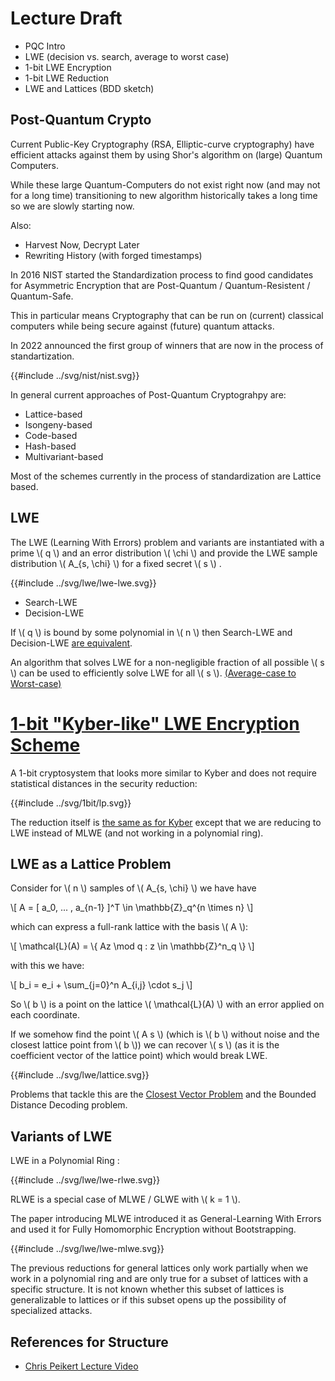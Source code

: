 # Lecture Draft

- PQC Intro
- LWE (decision vs. search, average to worst case)
- 1-bit LWE Encryption
- 1-bit LWE Reduction
- LWE and Lattices (BDD sketch)


## Post-Quantum Crypto

Current Public-Key Cryptography (RSA, Elliptic-curve cryptography) have efficient attacks against them by using Shor's algorithm on (large) Quantum Computers.

While these large Quantum-Computers do not exist right now (and may not for a long time) transitioning to new algorithm historically takes a long time so we are slowly starting now.

Also:
- Harvest Now, Decrypt Later
- Rewriting History (with forged timestamps)

In 2016 NIST started the Standardization process to find good candidates for Asymmetric Encryption that are Post-Quantum / Quantum-Resistent / Quantum-Safe.

This in particular means Cryptography that can be run on (current) classical computers while being secure against (future) quantum attacks.

In 2022 announced the first group of winners that are now in the process of standartization.

{{#include ../svg/nist/nist.svg}}

In general current approaches of Post-Quantum Cryptograhpy are: 

- Lattice-based
- Isongeny-based
- Code-based
- Hash-based
- Multivariant-based

Most of the schemes currently in the process of standardization are Lattice based.

## LWE

The LWE (Learning With Errors) problem and variants are instantiated with a prime \\( q \\) and an error distribution \\( \\chi \\) and provide the LWE sample distribution \\( A_{s, \\chi} \\) for a fixed secret \\( s \\) .

{{#include ../svg/lwe/lwe-lwe.svg}}

- Search-LWE
- Decision-LWE

If \\( q \\) is bound by some polynomial in \\( n \\) then Search-LWE and Decision-LWE [are equivalent](https://arxiv.org/pdf/2401.03703).

An algorithm that solves LWE for a non-negligible fraction of all possible \\( s \\) can be used to efficiently solve LWE for all \\( s \\). [(Average-case to Worst-case)](https://arxiv.org/pdf/2401.03703)


# [1-bit "Kyber-like" LWE Encryption Scheme](https://eprint.iacr.org/2010/613.pdf)

A 1-bit cryptosystem that looks more similar to Kyber and does not require statistical distances in the security reduction:

{{#include ../svg/1bit/lp.svg}}

The reduction itself is [the same as for Kyber](kyber-reduction.md) except that we are reducing to LWE instead of MLWE (and not working in a polynomial ring).

## LWE as a Lattice Problem

Consider for \\( n \\) samples of \\( A_{s, \\chi} \\) we have have 

\\[ A =  [ a_0, ... , a_{n-1} ]^T  \\in \\mathbb{Z}_q^{n \\times n} \\]

which can express a full-rank lattice with the basis \\( A \\):
 
\\[ \\mathcal{L}(A) = \\{ Az \\mod q : z \\in \\mathbb{Z}^n_q \\} \\]

with this we have:

\\[ b_i = e_i + \\sum_{j=0}^n A_{i,j} \\cdot s_j \\]

So \\( b \\) is a point on the lattice \\( \\mathcal{L}(A) \\) with an error applied on each coordinate.

If we somehow find the point \\( A s \\) (which is \\( b \\) without noise and the closest lattice point from \\( b \\)) we can recover \\( s \\) (as it is the coefficient vector of the lattice point) which would break LWE.

{{#include ../svg/lwe/lattice.svg}}

Problems that tackle this are the [Closest Vector Problem](https://en.wikipedia.org/wiki/Lattice_problem#Closest_vector_problem_(CVP)) and the Bounded Distance Decoding problem.


## Variants of LWE

LWE in a Polynomial Ring <reason why this makes it much more efficient for cryptographic schemes>:

{{#include ../svg/lwe/lwe-rlwe.svg}}

RLWE is a special case of MLWE / GLWE with \\( k = 1 \\).

The paper introducing MLWE introduced it as General-Learning With Errors and used it for Fully Homomorphic Encryption without Bootstrapping.

{{#include ../svg/lwe/lwe-mlwe.svg}}

The previous reductions for general lattices only work partially when we work in a polynomial ring and are only true for a subset of lattices with a specific structure.
It is not known whether this subset of lattices is generalizable to lattices or if this subset opens up the possibility of specialized attacks.


## References for Structure

- [Chris Peikert Lecture Video](https://www.youtube.com/watch?v=dbP2cgTsrRo)